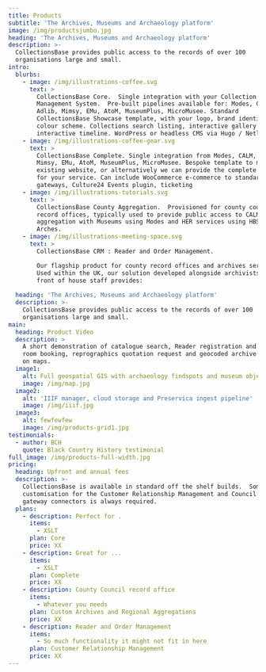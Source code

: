 ```yaml
---
title: Products
subtitle: 'The Archives, Museums and Archaeology platform'
image: /img/productsjumbo.jpg
heading: 'The Archives, Museums and Archaeology platform'
description: >-
  CollectionsBase provides public access to the records of over 100
  organisations large and small.
intro:
  blurbs:
    - image: /img/illustrations-coffee.svg
      text: >
        CollectionsBase Core.  Single integration with your Collection
        Management System.  Pre-built pipelines available for: Modes, CALM,
        Adlib, Mimsy, EMu, AtoM, MuseumPlus, MicroMusee. Standard
        CollectionsBase Showcase template, with your logo, brand identity and
        colour scheme. Collections search listing, interactive gallery and
        interactive timeline. WordPress or headless CMS via Hugo / Netlify.
    - image: /img/illustrations-coffee-gear.svg
      text: >
        CollectionsBase Complete. Single integration from Modes, CALM, Adlib,
        Mimsy, EMu, AtoM, MuseumPlus, MicroMusee. Bespoke template to match your
        existing website, or alternatively we can provide the complete solution
        for your service. Can include WooCommerce e-commerce to standard
        gateways, Culture24 Events plugin, ticketing
    - image: /img/illustrations-tutorials.svg
      text: >
        CollectionsBase County Aggregation.  Provisioned for county council
        record offices, typically used to provide public access to CALM, and in
        aggregation with Museums using Modes and HER services using HBSMR or
        Arches.
    - image: /img/illustrations-meeting-space.svg
      text: >
        CollectionsBase CRM : Reader and Order Management.

        Our flagship product for county record offices and archives services. 
        Used within the UK, our solution developed alongside archivists and
        front of house staff provides:
         
  heading: 'The Archives, Museums and Archaeology platform'
  description: >-
    CollectionsBase provides public access to the records of over 100
    organisations large and small.
main:
  heading: Product Video
  description: >
    A short demonstration of catalogue search, Reader registration and search
    room booking, reprographics quotation request and geocoded archive records
    on maps.
  image1:
    alt: Full geospatial GIS with archaeology findspots and museum objects
    image: /img/map.jpg
  image2:
    alt: 'IIIF manager, cloud storage and Preservica ingest pipeline'
    image: /img/iiif.jpg
  image3:
    alt: fewfewfew
    image: /img/products-grid1.jpg
testimonials:
  - author: BCH
    quote: Black Country History testimonial
full_image: /img/products-full-width.jpg
pricing:
  heading: Upfront and annual fees
  description: >-
    CollectionsBase is available in standard off the shelf builds.  Some
    customisation for the Customer Relationship Management and Council Payment
    gateway connectors is always required.
  plans:
    - description: Perfect for .
      items:
        - XSLT
      plan: Core
      price: XX
    - description: Great for ...
      items:
        - XSLT
      plan: Complete
      price: XX
    - description: County Council record office
      items:
        - Whatever you needs
      plan: Custom Archives and Regional Aggregations
      price: XX
    - description: Reader and Order Management
      items:
        - So much functionality it might not fit in here
      plan: Customer Relationship Management
      price: XX
---
```


